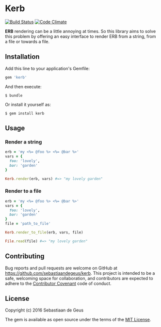 # Kerb

[![Build Status](https://travis-ci.org/sebastiaandegeus/kerb.svg?branch=master)](https://travis-ci.org/sebastiaandegeus/kerb)
[![Code Climate](https://codeclimate.com/github/sebastiaandegeus/kerb/badges/gpa.svg)](https://codeclimate.com/github/sebastiaandegeus/kerb)

__ERB__ rendering can be a little annoying at times. So this library aims to solve this problem by offering an easy interface to render ERB from a string, from a file or towards a file.

## Installation

Add this line to your application's Gemfile:

```ruby
gem 'kerb'
```

And then execute:

```
$ bundle
```

Or install it yourself as:

```
$ gem install kerb
```

## Usage

### Render a string

```ruby
erb = 'my <%= @foo %> <%= @bar %>'
vars = {
  foo: 'lovely',
  bar: 'garden'
}

Kerb.render(erb, vars) #=> "my lovely garden"
```

### Render to a file

```ruby
erb = 'my <%= @foo %> <%= @bar %>'
vars = {
  foo: 'lovely',
  bar: 'garden'
}
file = 'path_to_file'

Kerb.render_to_file(erb, vars, file)

File.read(file) #=> "my lovely garden"
```

## Contributing

Bug reports and pull requests are welcome on GitHub at https://github.com/sebastiaandegeus/kerb. This project is intended to be a safe, welcoming space for collaboration, and contributors are expected to adhere to the [Contributor Covenant](http://contributor-covenant.org) code of conduct.

## License

Copyright (c) 2016 Sebastiaan de Geus

The gem is available as open source under the terms of the [MIT License](https://github.com/sebastiaandegeus/kerb/blob/master/LICENSE).



